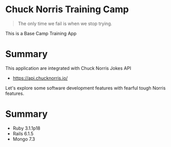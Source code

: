 # Chuck Norris Training Camp

> The only time we fail is when we stop trying.

This is a Base Camp Training App

# Summary

This application are integrated with Chuck Norris Jokes API
- https://api.chucknorris.io/

Let's explore some software development features with fearful tough Norris features.

# Summary
 - Ruby 3.1.1p18
 - Rails 6.1.5
 - Mongo 7.3
 
 
